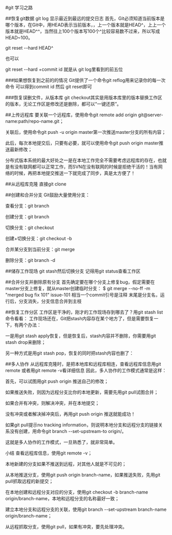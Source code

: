 #git 学习之路

##恢复git数据
git log 显示最近到最远的提交日志
首先，Git必须知道当前版本是哪个版本，在Git中，用HEAD表示当前版本，，上一个版本就是HEAD^，上上一个版本就是HEAD^^，当然往上100个版本写100个^比较容易数不过来，所以写成HEAD~100。

git reset --hard HEAD^

也可以

git reset --hard +commit id  就是从 git log里看到的前五位

###如果想恢复到之前的的情况
Git提供了一个命令git reflog用来记录你的每一次命令
可以得到commit id 然后 git reset即可

###恢复误删文件，从版本库
git checkout其实是用版本库里的版本替换工作区的版本，无论工作区是修改还是删除，都可以“一键还原”。

##上传远程库
要关联一个远程库，使用命令git remote add origin git@server-name:path/repo-name.git；

关联后，使用命令git push -u origin master第一次推送master分支的所有内容；

此后，每次本地提交后，只要有必要，就可以使用命令git push origin master推送最新修改；

分布式版本系统的最大好处之一是在本地工作完全不需要考虑远程库的存在，也就是有没有联网都可以正常工作，而SVN在没有联网的时候是拒绝干活的！当有网络的时候，再把本地提交推送一下就完成了同步，真是太方便了！

##从远程库克隆
直接git clone <http>

##创建和合并分支
Git鼓励大量使用分支：

查看分支：git branch

创建分支：git branch <name>

切换分支：git checkout <name>

创建+切换分支：git checkout -b <name>

合并某分支到当前分支：git merge <name>

删除分支：git branch -d <name>

##储存工作现场
git stash然后切换分支   记得用git status查看工作区

##合并分支并删除原有分支
首先确定要在哪个分支上修复bug，假定需要在master分支上修复，就从master创建临时分支：
$ git merge --no-ff -m "merged bug fix 101" issue-101  相当一个commit引号是注释  末尾是分支名，运行后，分支消失，分支信息合并到主枝

##恢复工作分区
工作区是干净的，刚才的工作现场存到哪去了？用git stash list命令看看：
工作现场还在，Git把stash内容存在某个地方了，但是需要恢复一下，有两个办法：

一是用git stash apply恢复，但是恢复后，stash内容并不删除，你需要用git stash drop来删除；

另一种方式是用git stash pop，恢复的同时把stash内容也删了：

##多人协作
从远程库克隆时，是把本地库和远程库相连，查看远程库信息用git remote
或者用git remote -v看详细信息
因此，多人协作的工作模式通常是这样：

首先，可以试图用git push origin <branch-name>推送自己的修改；

如果推送失败，则因为远程分支比你的本地更新，需要先用git pull试图合并；

如果合并有冲突，则解决冲突，并在本地提交；

没有冲突或者解决掉冲突后，再用git push origin <branch-name>推送就能成功！

如果git pull提示no tracking information，则说明本地分支和远程分支的链接关系没有创建，用命令git branch --set-upstream-to <branch-name> origin/<branch-name>。

这就是多人协作的工作模式，一旦熟悉了，就非常简单。

小结
查看远程库信息，使用git remote -v；

本地新建的分支如果不推送到远程，对其他人就是不可见的；

从本地推送分支，使用git push origin branch-name，如果推送失败，先用git pull抓取远程的新提交；

在本地创建和远程分支对应的分支，使用git checkout -b branch-name origin/branch-name，本地和远程分支的名称最好一致；

建立本地分支和远程分支的关联，使用git branch --set-upstream branch-name origin/branch-name；

从远程抓取分支，使用git pull，如果有冲突，要先处理冲突。
